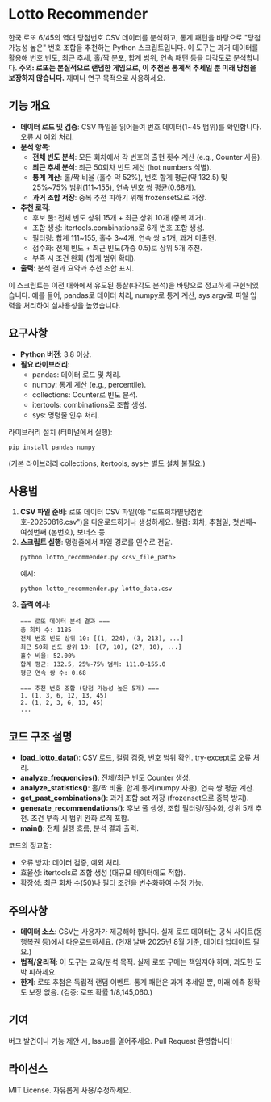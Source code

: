 # Lotto Recommender

한국 로또 6/45의 역대 당첨번호 CSV 데이터를 분석하고, 통계 패턴을 바탕으로 "당첨 가능성 높은" 번호 조합을 추천하는 Python 스크립트입니다. 이 도구는 과거 데이터를 활용해 번호 빈도, 최근 추세, 홀/짝 분포, 합계 범위, 연속 패턴 등을 다각도로 분석합니다. **주의: 로또는 본질적으로 랜덤한 게임으로, 이 추천은 통계적 추세일 뿐 미래 당첨을 보장하지 않습니다.** 재미나 연구 목적으로 사용하세요.

## 기능 개요
- **데이터 로드 및 검증**: CSV 파일을 읽어들여 번호 데이터(1~45 범위)를 확인합니다. 오류 시 예외 처리.
- **분석 항목**:
  - **전체 빈도 분석**: 모든 회차에서 각 번호의 출현 횟수 계산 (e.g., Counter 사용).
  - **최근 추세 분석**: 최근 50회차 빈도 계산 (hot numbers 식별).
  - **통계 계산**: 홀/짝 비율 (홀수 약 52%), 번호 합계 평균(약 132.5) 및 25%~75% 범위(111~155), 연속 번호 쌍 평균(0.68개).
  - **과거 조합 저장**: 중복 추천 피하기 위해 frozenset으로 저장.
- **추천 로직**:
  - 후보 풀: 전체 빈도 상위 15개 + 최근 상위 10개 (중복 제거).
  - 조합 생성: itertools.combinations로 6개 번호 조합 생성.
  - 필터링: 합계 111~155, 홀수 3~4개, 연속 쌍 ≤1개, 과거 미출현.
  - 점수화: 전체 빈도 + 최근 빈도(가중 0.5)로 상위 5개 추천.
  - 부족 시 조건 완화 (합계 범위 확대).
- **출력**: 분석 결과 요약과 추천 조합 표시.

이 스크립트는 이전 대화에서 유도된 통찰(다각도 분석)을 바탕으로 정교하게 구현되었습니다. 예를 들어, pandas로 데이터 처리, numpy로 통계 계산, sys.argv로 파일 입력을 처리하여 실사용성을 높였습니다.

## 요구사항
- **Python 버전**: 3.8 이상.
- **필요 라이브러리**:
  - pandas: 데이터 로드 및 처리.
  - numpy: 통계 계산 (e.g., percentile).
  - collections: Counter로 빈도 분석.
  - itertools: combinations로 조합 생성.
  - sys: 명령줄 인수 처리.

라이브러리 설치 (터미널에서 실행):
```
pip install pandas numpy
```
(기본 라이브러리 collections, itertools, sys는 별도 설치 불필요.)

## 사용법
1. **CSV 파일 준비**: 로또 데이터 CSV 파일(예: "로또회차별당첨번호-20250816.csv")을 다운로드하거나 생성하세요. 컬럼: 회차, 추첨일, 첫번째~여섯번째 (본번호), 보너스 등.
2. **스크립트 실행**: 명령줄에서 파일 경로를 인수로 전달.
   ```
   python lotto_recommender.py <csv_file_path>
   ```
   예시:
   ```
   python lotto_recommender.py lotto_data.csv
   ```
3. **출력 예시**:
   ```
   === 로또 데이터 분석 결과 ===
   총 회차 수: 1185
   전체 번호 빈도 상위 10: [(1, 224), (3, 213), ...]
   최근 50회 빈도 상위 10: [(7, 10), (27, 10), ...]
   홀수 비율: 52.00%
   합계 평균: 132.5, 25%~75% 범위: 111.0~155.0
   평균 연속 쌍 수: 0.68

   === 추천 번호 조합 (당첨 가능성 높은 5개) ===
   1. (1, 3, 6, 12, 13, 45)
   2. (1, 2, 3, 6, 13, 45)
   ...
   ```

## 코드 구조 설명
- **load_lotto_data()**: CSV 로드, 컬럼 검증, 번호 범위 확인. try-except로 오류 처리.
- **analyze_frequencies()**: 전체/최근 빈도 Counter 생성.
- **analyze_statistics()**: 홀/짝 비율, 합계 통계(numpy 사용), 연속 쌍 평균 계산.
- **get_past_combinations()**: 과거 조합 set 저장 (frozenset으로 중복 방지).
- **generate_recommendations()**: 후보 풀 생성, 조합 필터링/점수화, 상위 5개 추천. 조건 부족 시 범위 완화 로직 포함.
- **main()**: 전체 실행 흐름, 분석 결과 출력.

코드의 정교함: 
- 오류 방지: 데이터 검증, 예외 처리.
- 효율성: itertools로 조합 생성 (대규모 데이터에도 적합).
- 확장성: 최근 회차 수(50)나 필터 조건을 변수화하여 수정 가능.

## 주의사항
- **데이터 소스**: CSV는 사용자가 제공해야 합니다. 실제 로또 데이터는 공식 사이트(동행복권 등)에서 다운로드하세요. (현재 날짜 2025년 8월 기준, 데이터 업데이트 필요.)
- **법적/윤리적**: 이 도구는 교육/분석 목적. 실제 로또 구매는 책임져야 하며, 과도한 도박 피하세요.
- **한계**: 로또 추첨은 독립적 랜덤 이벤트. 통계 패턴은 과거 추세일 뿐, 미래 예측 정확도 보장 없음. (검증: 로또 확률 1/8,145,060.)

## 기여
버그 발견이나 기능 제안 시, Issue를 열어주세요. Pull Request 환영합니다!

## 라이선스
MIT License. 자유롭게 사용/수정하세요.
